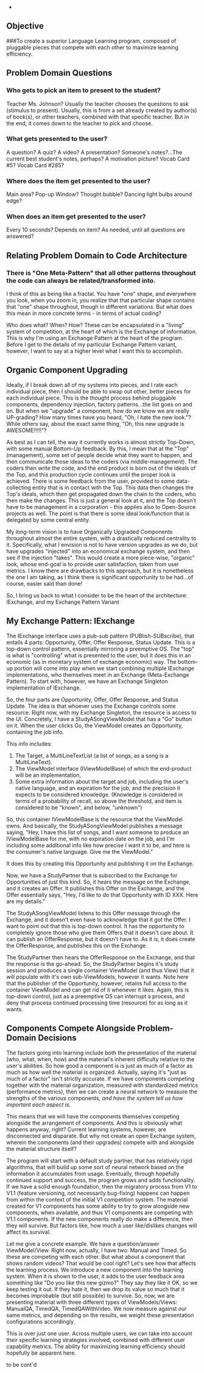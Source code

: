 -
## Objective
###To create a superior Language Learning program, composed of pluggable pieces that compete with each other to maximize learning efficiency. 

## Problem Domain Questions
### Who gets to pick an item to present to the student? 
Teacher Ms. Johnson? Usually the teacher chooses the questions to ask (stimulus to present). Usually, this is from a set already created by author(s) of book(s), or other teachers, combined with that specific teacher.  But in the end, it comes down to the teacher to pick and choose.

### What gets presented to the user?
A question? A quiz? A video? A presentation? Someone's notes?...The current best student's notes, perhaps? A motivation picture? Vocab Card #5? Vocab Card #285? 

### Where does the item get presented to the user?
Main area? Pop-up Window? Thought bubble? Dancing light bulbs around edge? 

### When does an item get presented to the user?
Every 10 seconds? Depends on item? As needed, until all questions are answered?

## Relating Problem Domain to Code Architecture
### There is "One Meta-Pattern" that all other patterns throughout the code can always be related/transformed into.

I think of this as being like a fractal.  You have "one" shape, and everywhere you look, when you zoom in, you realize that that particular shape contains that "one" shape throughout, though in different variations.  But what does this mean in more concrete terms - in terms of actual coding?

Who does what? When? How? These can be encapsulated in a "living" system of competition, at the heart of which is the Exchange of information.  This is why I'm using an Exchange Pattern at the heart of the program.  Before I get to the details of my particular Exchange Pattern variant, however, I want to say at a higher level what I want this to accomplish.

## Organic Component Upgrading

Ideally, if I break down all of my systems into pieces, and I rate each individual piece, then I should be able to swap out other, better pieces for each individual piece.  This is the thought process behind pluggable components, dependency injection, factory patterns...the list goes on and on.  But when we "upgrade" a component, how do we know we are really UP-grading? How many times have you heard, "Oh, I hate the new look."? While others say, about the exact same thing, "Oh, this new upgrade is AWESOME!!!!!"?  

As best as I can tell, the way it currently works is almost strictly Top-Down, with some manual Bottom-Up feedback.  By this, I mean that at the "Top" (management), some set of people decide what they want to happen, and then communicate those ideas to the coders (via middle-management). The coders then write the code, and the end product is born out of the ideals of the Top, and this production cycle continues until the proper look is achieved. There is some feedback from the user, provided to some data-collecting entity that is in contact with the Top.  This data then changes the Top's ideals, which then get propagated down the chain to the coders, who then make the changes.  This is just a general look at it, and the Top doesn't have to be management in a corporation - this applies also to Open-Source projects as well.  The point is that there is some ideal look/function that is delegated by some central entity.

My long-term vision is to have Organically Upgraded Components throughout almost the entire system, with a drastically reduced centrality to it.  Specifically, what I envision is not to have version upgrades as we do, but have upgrades "injected" into an economical exchange system, and then see if the injection "takes".  This would create a more piece-wise, "organic" look, whose end-goal is to provide user satisfaction, taken from user metrics.  I know there are drawbacks to this approach, but it is nonetheless the one I am taking, as I think there is significant opportunity to be had...of course, easier said than done!

So, I bring us back to what I consider to be the heart of the architecture: IExchange, and my Exchange Pattern Variant

## My Exchange Pattern: IExchange

The IExchange interface uses a pub-sub pattern (PUBlish-SUBscribe), that entails 4 parts: Opportunity, Offer, Offer Response, Status Update. This is a top-down control pattern, essentially mirroring a preemptive OS. The "top" is what is "controlling" what is presented to the user, but it does this in an economic (as in monetary system of exchange economic) way.  The bottom-up portion will come into play when we start combining multiple IExchange implementations, who themselves meet in an Exchange (Meta-Exchange Pattern).  To start with, however, we have an Exchange Singleton implementation of IExchange.  

So, the four parts are Opportunity, Offer, Offer Response, and Status Update.  The idea is that whoever uses the Exchange controls some resource.  Right now, with my Exchange Singleton, the resource is access to the UI.  Concretely, I have a StudyASongViewModel that has a "Go" button on it.  When the user clicks Go, the ViewModel creates an Opportunity, containing the job info.  

This info includes:
1. The Target, a MultiLineTextList (a list of songs, as a song is a MultiLineText).
2. The ViewModel interface (IViewModelBase) of which the end-product will be an implementation,   
3. Some extra information about the target and job, including the user's native language, and an expiration for the job, and the precision it expects to be considered knowledge. (Knowledge is considered in terms of a probability of recall, so above the threshold, and item is considered to be "known", and below, "unknown")

So, this container IViewModelBase is the resource that the ViewModel owns.  And basically, the StudyASongViewModel publishes a message saying, "Hey, I have this list of songs, and I want someone to produce an IViewModelBase for me, with no expiration date on the job, and I'm including some additional info like how precise I want it to be, and here is the consumer's native language.  Give me the ViewModel." 

It does this by creating this Opportunity and publishing it on the Exchange.  

Now, we have a StudyPartner that is subscribed to the Exchange for Opportunities of just this kind.  So, it hears the message on the Exchange, and it creates an Offer.  It publishes this Offer on the Exchange, and the Offer essentially says, "Hey, I'd like to do that Opportunity with ID XXX.  Here are my details."

The StudyASongViewModel listens to this Offer message through the Exchange, and it doesn't even have to acknowledge that it got the Offer.  I want to point out that this is top-down control.  It has the opportunity to completely ignore those who give them Offers that it doesn't care about.  It can publish an OfferResponse, but it doesn't have to.  As it is, it does create the OfferResponse, and publishes this on the Exchange.

The StudyPartner then hears the OfferResponse on the Exchange, and that the response is the go-ahead.  So, the StudyPartner begins it's study session and produces a single container ViewModel (and thus View) that it will populate with it's own sub-ViewModels, however it wants.  Note here that the publisher of the Opportunity, however, retains full access to the container ViewModel and can get rid of it whenever it likes.  Again, this is top-down control, just as a preemptive OS can interrupt a process, and deny that process continued processing time (resource) for as long as it wants.

## Components Compete Alongside Problem-Domain Decisions

The factors going into learning include both the presentation of the material (who, what, when, how) and the material's inherent difficulty relative to the user's abilities.  So how good a component is is just as much of a factor as much as how well the material is organized.  Actually, saying it's "just as much of a factor" isn't strictly accurate.  If we have components competing together with the material organization, measured with standardized metrics (performance metrics), then we can create a neural network to measure the strengths of the various components, _and have the system tell us how important each aspect is_.  

This means that we will have the components themselves competing alongside the arrangement of components.  And this is obviously what happens anyway, right?  Current learning systems, however, are disconnected and disparate.  But why not create an open Exchange system, wherein the components (and their upgrades) compete with and alongside the material structure itself?

The program will start with a default study partner, that has relatively rigid algorithms, that will build up some sort of neural network based on the information it accumulates from usage.  Eventually, through hopefully continued support and success, the program grows and adds functionality.  If we have a solid enough foundation, then the migratory process from V1 to V1.1 (feature versioning, not necessarily bug-fixing) happens can happen from within the context of the initial V1 competition system.  The material created for V1 components has some ability to try to grow alongside new components, when available, and thus V1 components are competing with V1.1 components.  If the new components really do make a difference, then they will survive.  But factors like, how much a user like/dislikes changes will affect its survival.

Let me give a concrete example.  We have a question/answer ViewModel/View.  Right now, actually, I have two: Manual and Timed.  So these are competing with each other.  But what about a component that shows random videos?  That would be cool right?  Let's see how that affects the learning process.  We introduce a new component into the learning system.  When it is shown to the user, it adds to the user feedback area something like "Do you like this new gizmo?"  They say they like it OK, so we keep testing it out.  If they hate it, then we drop its value so much that it becomes improbable (but still possible) to survive.  So, now, we are presenting material with three different types of ViewModels/Views: ManualQA, TimedQA, TimedQAWithVideo.  We now measure against our same metrics, and depending on the results, we weight these presentation configurations accordingly.  

This is over just one user.  Across multiple users, we can take into account their specific learning strategies involved, combined with different user capability metrics.  The ability for maximizing learning efficiency should hopefully be apparent here.

to be cont'd